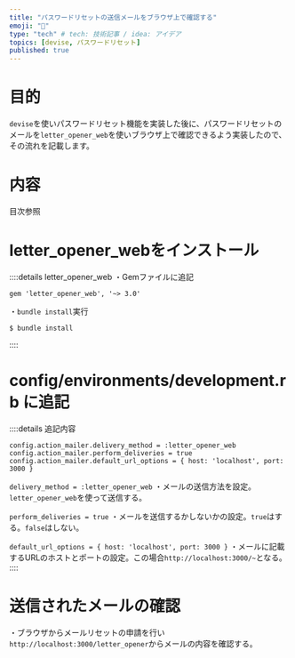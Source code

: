 ```yaml
---
title: "パスワードリセットの送信メールをブラウザ上で確認する"
emoji: "📩"
type: "tech" # tech: 技術記事 / idea: アイデア
topics: [devise, パスワードリセット]
published: true
---
```

# 目的
`devise`を使いパスワードリセット機能を実装した後に、パスワードリセットのメールを```letter_opener_web```を使いブラウザ上で確認できるよう実装したので、その流れを記載します。
# 内容
目次参照

# letter_opener_webをインストール
::::details letter_opener_web
・Gemファイルに追記
```
gem 'letter_opener_web', '~> 3.0'
```
・`bundle install`実行
```
$ bundle install
```
::::

# config/environments/development.rb に追記
::::details 追記内容
```
config.action_mailer.delivery_method = :letter_opener_web
config.action_mailer.perform_deliveries = true
config.action_mailer.default_url_options = { host: 'localhost', port: 3000 }
```
`delivery_method = :letter_opener_web`
・メールの送信方法を設定。`letter_opener_web`を使って送信する。

`perform_deliveries = true`
・メールを送信するかしないかの設定。`true`はする。`false`はしない。

`default_url_options = { host: 'localhost', port: 3000 }`
・メールに記載するURLのホストとポートの設定。この場合`http://localhost:3000/~`となる。
::::

# 送信されたメールの確認
・ブラウザからメールリセットの申請を行い`http://localhost:3000/letter_opener`からメールの内容を確認する。
